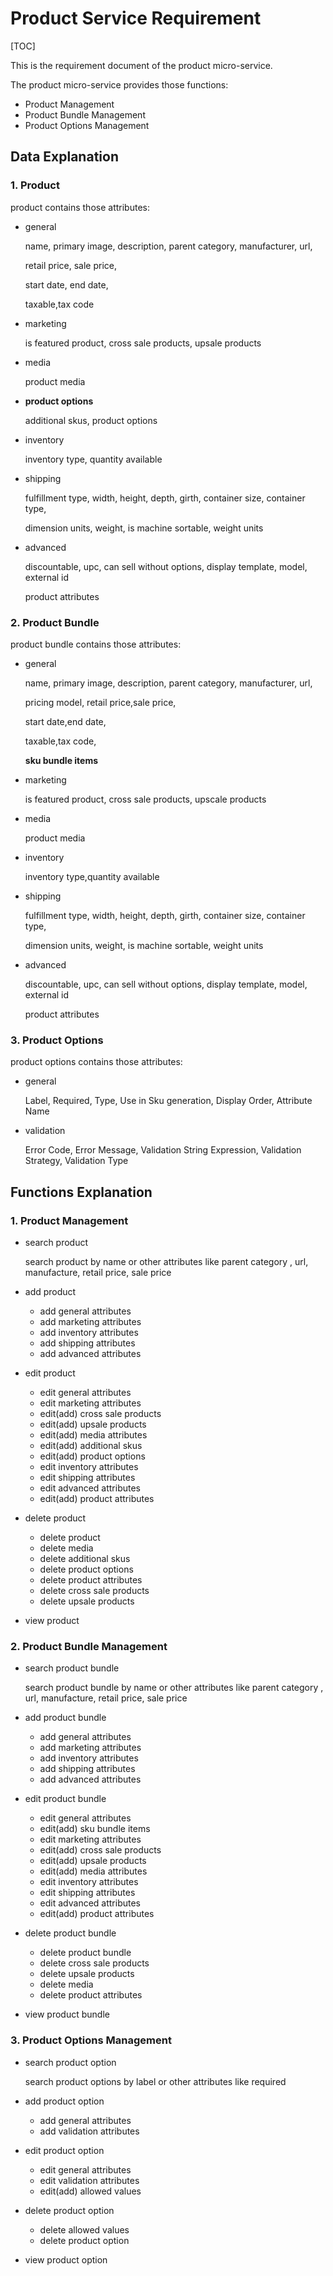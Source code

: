 # Product Service Requirement

[TOC]

This is the requirement document of the product micro-service.

The product micro-service provides those functions:

* Product  Management
* Product Bundle  Management
* Product Options Management



## Data Explanation

### 1. Product

product contains those attributes:

* general

  name, primary image, description, parent category, manufacturer, url, 

  retail price, sale price,

  start date, end date,

  taxable,tax code

* marketing

  is featured product, cross sale products, upsale products

* media

  product media

* **product options**

  additional skus, product options

* inventory

  inventory type, quantity available

* shipping

  fulfillment type, width, height, depth, girth, container size, container type, 

  dimension units, weight, is machine sortable, weight units

* advanced

  discountable, upc, can sell without options, display template, model, external id

  product attributes

### 2. Product Bundle

product bundle contains those attributes:

* general

  name, primary image, description, parent category, manufacturer, url, 

  pricing model, retail price,sale price,

  start date,end date,

  taxable,tax code,

  **sku bundle items**

* marketing

  is featured product, cross sale products, upscale products

* media

  product media

* inventory

  inventory type,quantity available

* shipping

  fulfillment type, width, height, depth, girth, container size, container type, 

  dimension units, weight, is machine sortable, weight units

* advanced

  discountable, upc, can sell without options, display template, model, external id

  product attributes

### 3. Product Options

product options contains those attributes:

* general

  Label, Required, Type, Use in Sku generation, Display Order, Attribute Name

* validation

  Error Code, Error Message, Validation String Expression, Validation Strategy, Validation Type

 

## Functions Explanation

### 1. Product Management

* search product

  search product by name or other attributes like parent category , url, manufacture, retail price, sale price

* add product

  * add general attributes
  * add marketing attributes
  * add inventory attributes
  * add shipping attributes
  * add advanced attributes

* edit product

  * edit general attributes
  * edit marketing attributes
  * edit(add) cross sale products
  * edit(add) upsale products
  * edit(add) media attributes
  * edit(add) additional skus
  * edit(add) product options
  * edit inventory attributes
  * edit shipping attributes
  * edit advanced attributes
  * edit(add) product attributes

* delete product

  * delete product 
  * delete media
  * delete additional skus
  * delete product options
  * delete product attributes
  * delete cross sale products
  * delete upsale products

* view product

### 2. Product Bundle Management

* search product bundle

  search product bundle by name or other attributes like parent category , url, manufacture, retail price, sale price

* add product bundle

  * add general attributes
  * add marketing attributes
  * add inventory attributes
  * add shipping attributes
  * add advanced attributes

* edit product bundle

  * edit general attributes
  * edit(add) sku bundle items
  * edit marketing attributes
  * edit(add) cross sale products
  * edit(add) upsale products
  * edit(add) media attributes
  * edit inventory attributes
  * edit shipping attributes
  * edit advanced attributes
  * edit(add) product attributes

* delete product bundle

  * delete product bundle
  * delete cross sale products
  * delete upsale products
  * delete media
  * delete product attributes

* view product bundle

### 3. Product Options Management

* search product option

  search product options by label or other attributes like required

* add product option

  * add general attributes
  * add validation attributes

* edit product option

  * edit general attributes
  * edit validation attributes
  * edit(add) allowed values

* delete product option

  * delete allowed values
  * delete product option

* view product option